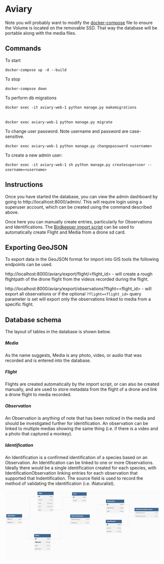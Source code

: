 # Aviary

Note you will probably want to modify the [docker-compose](./docker-compose.yml) file to ensure the Volume is located on the removable SSD. That way the database will be portable along with the media files.

## Commands

To start
```
docker-compose up -d --build
```

To stop
```
docker-compose down
```

To perform db migrations
```
docker exec -it aviary-web-1 python manage.py makemigrations


docker exec aviary-web-1 python manage.py migrate
```


To change user password. Note username and password are case-sensitive.
```
docker exec aviary-web-1 python manage.py changepassword <username>
```


To create a new admin user:
```
docker exec -it aviary-web-1 sh python manage.py createsuperuser --username=<username>
```

## Instructions

Once you have started the database, you can view the admin dashboard by going to http://localhost:8000/admin/. This will require login using a superuser account, which can be created using the command described above.

Once here you can manually create entries, particularly for Observations and Identifications. The [Birdkeeper import script](../importer) can be used to automatically create Flight and Media from a drone sd card.

## Exporting GeoJSON

To export data in the GeoJSON format for import into GIS tools the following endpoints can be used.


http://localhost:8000/aviary/export/flight/<flight_id> - will create a rough flightpath of the drone flight from the videos recorded during the flight.

http://localhost:8000/aviary/export/observations?flight=<flight_id> - will export all observations or if the optional `?flight=<flight_id>` query parameter is set will export only the observations linked to media from a specific flight.

## Database schema

The layout of tables in the database is shown below. 

##### Media
As the name suggests, Media is any photo, video, or audio that was recorded and is entered into the database. 

##### Flight
Flights are created automatically by the import script, or can also be created manually, and are used to store metadata from the flight of a drone and link a drone flight to media recorded. 

##### Observation
An Observation is anything of note that has been noticed in the media and should be investigated further for identification. An observation can be linked to multiple medias showing the same thing (i.e. if there is a video and a photo that captured a monkey).

##### Identification
An Identification is a confirmed identification of a species based on an Observation. An Identification can be linked to one or more Observations. Ideally there would be a single identification created for each species, with IdentificationObservation linking entries for each observation that supported that Indentification. The source field is used to record the method of validating the identification (i.e. iNaturalist).


![image](docs/db.png)

